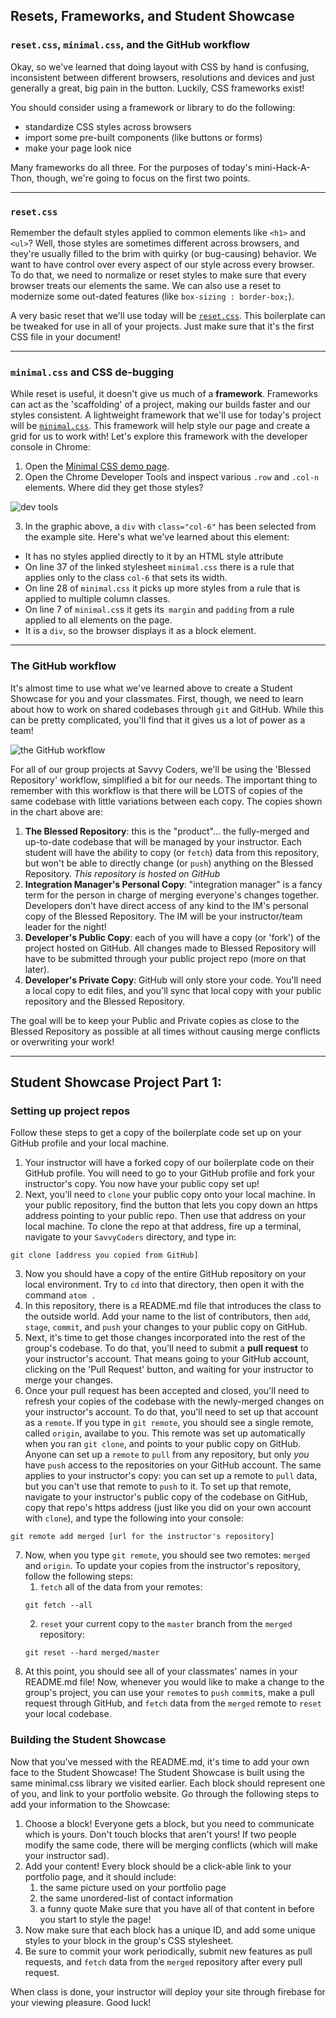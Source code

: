 ## Resets, Frameworks, and Student Showcase
### `reset.css`, `minimal.css`, and the GitHub workflow

Okay, so we've learned that doing layout with CSS by hand is confusing, inconsistent between different browsers, resolutions and devices and just generally a great, big pain in the button. Luckily, CSS frameworks exist!

You should consider using a framework or library to do the following:

+ standardize CSS styles across browsers
+ import some pre-built components (like buttons or forms)
+ make your page look nice

Many frameworks do all three. For the purposes of today's mini-Hack-A-Thon, though, we're going to focus on the first two points.

---

### `reset.css`

Remember the default styles applied to common elements like `<h1>` and `<ul>`? Well, those styles are sometimes different across browsers, and they're usually filled to the brim with quirky (or bug-causing) behavior. We want to have control over every aspect of our style across every browser. To do that, we need to normalize or reset styles to make sure that every browser treats our elements the same. We can also use a reset to modernize some out-dated features (like `box-sizing : border-box;`).

A very basic reset that we'll use today will be [`reset.css`](http://meyerweb.com/eric/tools/css/reset/reset.css). This boilerplate can be tweaked for use in all of your projects. Just make sure that it's the first CSS file in your document!

---

### `minimal.css` and CSS de-bugging

While reset is useful, it doesn't give us much of a **framework**. Frameworks can act as the 'scaffolding' of a project, making our builds faster and our styles consistent. A lightweight framework that we'll use for today's project will be [`minimal.css`](http://minimalcss.com/). This framework will help style our page and create a grid for us to work with! Let's explore this framework with the developer console in Chrome:

1. Open the [Minimal CSS demo page](http://minimalcss.com/).
2. Open the Chrome Developer Tools and inspect various `.row` and `.col-n` elements. Where did they get those styles?

![dev tools](http://reactorprep.herokuapp.com/assets/images/minimal_css.png)

3. In the graphic above, a `div` with `class="col-6"` has been selected from the example site. Here's what we've learned about this element:

  + It has no styles applied directly to it by an HTML style attribute
  + On line 37 of the linked stylesheet `minimal.css` there is a rule that applies only to the class `col-6` that sets its width.
  + On line 28 of `minimal.css` it picks up more styles from a rule that is applied to multiple column classes.
  + On line 7 of `minimal.cs`s it gets its` margin` and `padding` from a rule applied to all elements on the page.
  + It is a `div`, so the browser displays it as a block element.

---

### The GitHub workflow

It's almost time to use what we've learned above to create a Student Showcase for you and your classmates. First, though, we need to learn about how to work on shared codebases through `git` and GitHub. While this can be pretty complicated, you'll find that it gives us a lot of power as a team!

![the GitHub workflow](https://camo.githubusercontent.com/0951c54f2f51742fb106fa9146082f41af4d894a/68747470733a2f2f677561726469616e70726f6a6563742e696e666f2f77702d636f6e74656e742f75706c6f6164732f323031332f31312f696e746567726174696f6e5f6d616e616765725f776f726b666c6f772d333030783132312e706e67)

For all of our group projects at Savvy Coders, we'll be using the 'Blessed Repository' workflow, simplified a bit for our needs. The important thing to remember with this workflow is that there will be LOTS of copies of the same codebase with little variations between each copy. The copies shown in the chart above are:

1. **The Blessed Repository**: this is the "product"... the fully-merged and up-to-date codebase that will be managed by your instructor. Each student will have the ability to copy (or `fetch`) data from this repository, but won't be able to directly change (or `push`) anything on the Blessed Repository. *This repository is hosted on GitHub*
2. **Integration Manager's Personal Copy**: "integration manager" is a fancy term for the person in charge of merging everyone's changes together. Developers don't have direct access of any kind to the IM's personal copy of the Blessed Repository. The IM will be your instructor/team leader for the night!
3. **Developer's Public Copy**: each of you will have a copy (or 'fork') of the project hosted on GitHub. All changes made to Blessed Repository will have to be submitted through your public project repo (more on that later).
4. **Developer's Private Copy**: GitHub will only store your code. You'll need a local copy to edit files, and you'll sync that local copy with your public repository and the Blessed Repository.

The goal will be to keep your Public and Private copies as close to the Blessed Repository as possible at all times without causing merge conflicts or overwriting your work!

---

## Student Showcase Project Part 1:
### Setting up project repos

Follow these steps to get a copy of the boilerplate code set up on your GitHub profile and your local machine.

1. Your instructor will have a forked copy of our boilerplate code on their GitHub profile. You will need to go to your GitHub profile and fork your instructor's copy. You now have your public copy set up!
2. Next, you'll need to `clone` your public copy onto your local machine. In your public repository, find the button that lets you copy down an https address pointing to your public repo. Then use that address on your local machine. To clone the repo at that address, fire up a terminal, navigate to your `SavvyCoders` directory, and type in:

```shell
git clone [address you copied from GitHub]
```
3. Now you should have a copy of the entire GitHub repository on your local environment. Try to `cd` into that directory, then open it with the command `atom .`
4. In this repository, there is a README.md file that introduces the class to the outside world. Add your name to the list of contributors, then `add`, `stage`, `commit`, and `push` your changes to your public copy on GitHub. 
5. Next, it's time to get those changes incorporated into the rest of the group's codebase. To do that, you'll need to submit a **pull request** to your instructor's account. That means going to your GitHub account, clicking on the 'Pull Request' button, and waiting for your instructor to merge your changes.
6. Once your pull request has been accepted and closed, you'll need to refresh your copies of the codebase with the newly-merged changes on your instructor's account. To do that, you'll need to set up that account as a `remote`. If you type in `git remote`, you should see a single remote, called `origin`, availabe to you. This remote was set up automatically when you ran `git clone`, and points to your public copy on GitHub. Anyone can set up a `remote` to `pull` from any repository, but only *you* have `push` access to the repositories on your GitHub account. The same applies to your instructor's copy: you can set up a remote to `pull` data, but you can't use that remote to `push` to it. To set up that remote, navigate to your instructor's public copy of the codebase on GitHub, copy that repo's https address (just like you did on your own account with `clone`), and type the following into your console:

```shell
git remote add merged [url for the instructor's repository]
```
7. Now, when you type `git remote`, you should see two remotes: `merged` and `origin`. To update your copies from the instructor's repository, follow the following steps:
    1. `fetch` all of the data from your remotes:
    ```shell
    git fetch --all
    ```
    2. `reset` your current copy to the `master` branch from the `merged` repository:
    ```shell
    git reset --hard merged/master
    ```
8. At this point, you should see all of your classmates' names in your README.md file! Now, whenever you would like to make a change to the group's project, you can use your `remote`s to `push` `commit`s, make a pull request through GitHub, and `fetch` data from the `merged` remote to `reset` your local codebase.


### Building the Student Showcase

Now that you've messed with the README.md, it's time to add your own face to the Student Showcase! The Student Showcase is built using the same minimal.css library we visited earlier. Each block should represent one of you, and link to your portfolio website. Go through the following steps to add your information to the Showcase:

1. Choose a block! Everyone gets a block, but you need to communicate which is yours. Don't touch blocks that aren't yours! If two people modify the same code, there will be merging conflicts (which will make your instructor sad).
2. Add your content! Every block should be a click-able link to your portfolio page, and it should include:
    1. the same picture used on your portfolio page
    2. the same unordered-list of contact information
    3. a funny quote
Make sure that you have all of that content in before you start to style the page!
3. Now make sure that each block has a unique ID, and add some unique styles to your block in the group's CSS stylesheet. 
4. Be sure to commit your work periodically, submit new features as pull requests, and `fetch` data from the `merged` repository after every pull request. 

When class is done, your instructor will deploy your site through firebase for your viewing pleasure. Good luck!














